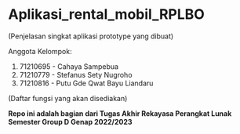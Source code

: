 # Aplikasi_rental_mobil_RPLBO
(Penjelasan singkat aplikasi prototype yang dibuat)

Anggota Kelompok:
  1. 71210695 - Cahaya Sampebua
  2. 71210779 - Stefanus Sety Nugroho
  3. 71210816 - Putu Gde Qwat Bayu Liandaru
 
(Daftar fungsi yang akan disediakan)


**Repo ini adalah bagian dari Tugas Akhir Rekayasa Perangkat Lunak Semester Group D Genap 2022/2023**
